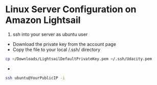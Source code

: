 # Linux Server Configuration on Amazon Lightsail

1. ssh into your server as ubuntu user
* Download the private key from the account page
* Copy the file to your local /.ssh/ directory
```bash
cp ~/Downloads/LightsailDefaultPrivateKey.pem ~/.ssh/Udacity.pem
```
*
```bash
ssh ubuntu@YourPublicIP -i
```
